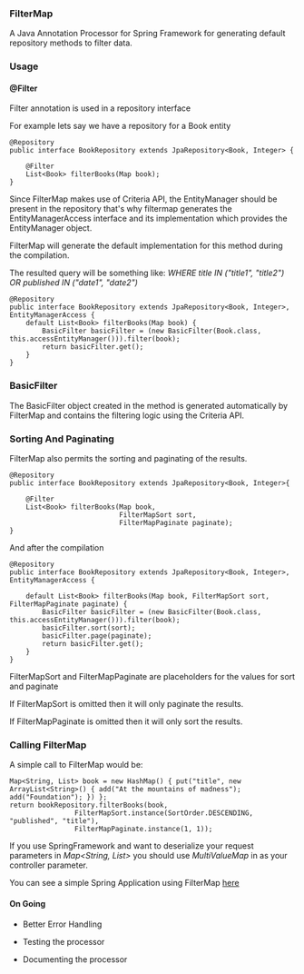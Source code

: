 ### FilterMap

A Java Annotation Processor for Spring Framework for generating default repository methods to filter data.

### Usage

#### @Filter

Filter annotation is used in a repository interface

For example lets say we have a repository for a Book entity

```
@Repository
public interface BookRepository extends JpaRepository<Book, Integer> {

    @Filter
    List<Book> filterBooks(Map book);
}
```

Since FilterMap makes use of Criteria API, the EntityManager should be present in the repository
that's why filtermap generates the EntityManagerAccess interface and its implementation which provides
the EntityManager object.

FilterMap will generate the default implementation for this method during the compilation.

The resulted query will be something like: *WHERE title IN ("title1", "title2") OR published IN ("date1", "date2")*

```
@Repository
public interface BookRepository extends JpaRepository<Book, Integer>, EntityManagerAccess {
    default List<Book> filterBooks(Map book) {
        BasicFilter basicFilter = (new BasicFilter(Book.class, this.accessEntityManager())).filter(book);
        return basicFilter.get();
    }
}
```

### BasicFilter

The BasicFilter object created in the method is generated automatically by FilterMap
and contains the filtering logic using the Criteria API.

### Sorting And Paginating

FilterMap also permits the sorting and paginating of the results.

```
@Repository
public interface BookRepository extends JpaRepository<Book, Integer>{

    @Filter
    List<Book> filterBooks(Map book,
                           FilterMapSort sort,
                           FilterMapPaginate paginate);
}
```

And after the compilation

```
@Repository
public interface BookRepository extends JpaRepository<Book, Integer>, EntityManagerAccess {

    default List<Book> filterBooks(Map book, FilterMapSort sort, FilterMapPaginate paginate) {
        BasicFilter basicFilter = (new BasicFilter(Book.class, this.accessEntityManager())).filter(book);
        basicFilter.sort(sort);
        basicFilter.page(paginate);
        return basicFilter.get();
    }
}
```

FilterMapSort and FilterMapPaginate are placeholders for the values for sort and paginate

If FilterMapSort is omitted then it will only paginate the results.

If FilterMapPaginate is omitted then it will only sort the results.

### Calling FilterMap

A simple call to FilterMap would be:

```
Map<String, List> book = new HashMap() { put("title", new ArrayList<String>() { add("At the mountains of madness"); add("Foundation"); }) };
return bookRepository.filterBooks(book,
                FilterMapSort.instance(SortOrder.DESCENDING,  "published", "title"),
                FilterMapPaginate.instance(1, 1));
```

If you use SpringFramework and want to deserialize your request parameters in *Map<String, List>* you should
use *MultiValueMap* in as your controller parameter.

You can see a simple Spring Application using FilterMap [here](https://github.com/gazanas/FilterMapDemo-Spring)


#### On Going

- Better Error Handling

- Testing the processor

- Documenting the processor